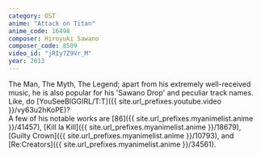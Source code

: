 ```yaml
---
category: OST
anime: "Attack on Titan"
anime_code: 16498
composer: Hiroyuki Sawano
composer_code: 8509
video_id: "jRIy7Z9Vr_M"
year: 2013
---
```

The Man, The Myth, The Legend; apart from his extremely well-received music, he is also popular for his 'Sawano Drop' and peculiar track names. Like, do [YouSeeBIGGIRL/T:T]({{ site.url_prefixes.youtube.video }}/vy63u2hKoPE)?\
A few of his notable works are [86]({{ site.url_prefixes.myanimelist.anime }}/41457), [Kill la Kill]({{ site.url_prefixes.myanimelist.anime }}/18679), [Guilty Crown]({{ site.url_prefixes.myanimelist.anime }}/10793), and [Re:Creators]({{ site.url_prefixes.myanimelist.anime }}/34561).